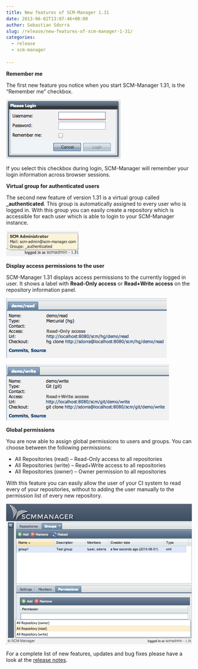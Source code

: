 ```yaml
---
title: New features of SCM-Manager 1.31
date: 2013-06-02T13:07:46+00:00
author: Sebastian Sdorra
slug: /release/new-features-of-scm-manager-1-31/
categories:
  - release
  - scm-manager

---
```

**Remember me**

The first new feature you notice when you start SCM-Manager 1.31, is the “Remember me” checkbox.

[![rememberme](assets/rememberme.png)](assets/rememberme.png)

If you select this checkbox during login, SCM-Manager will remember your login information across browser sessions.

**Virtual group for authenticated users**

The second new feature of version 1.31 is a virtual group called **\_authenticated**. This group is automatically assigned to every user who is logged in. With this group you can easily create a repository which is accessible for each user which is able to login to your SCM-Manager instance.

[![authenticated-group](assets/authenticated-group.png)](assets/authenticated-group.png)

**Display access permissions to the user**

SCM-Manager 1.31 displays access permissions to the currently logged in user. It shows a label with **Read-Only access** or **Read+Write access** on the repository information panel.

[![read-only](assets/read-only.png)](assets/read-only.png)

[![read-write](assets/read-write.png)](assets/read-write.png)

**Global permissions**

You are now able to assign global permissions to users and groups. You can choose between the following permissions:

- All Repositories (read) – Read-Only access to all repositories
- All Repositories (write) – Read+Write access to all repositories
- All Repositories (owner) – Owner permission to all repositories

With this feature you can easily allow the user of your CI system to read every of your repositories, without to adding the user manually to the permission list of every new repository.

[![global-permissions](assets/global-permissions.png)](assets/global-permissions.png)

For a complete list of new features, updates and bug fixes please have a look at the <a title="Release notes" href="https://bitbucket.org/sdorra/scm-manager/wiki/release-notes" target="_blank" rel="noopener noreferrer">release notes</a>.

